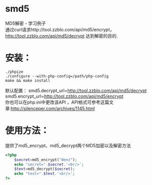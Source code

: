 smd5
====

MD5解密 - 学习例子  
通过curl请求http://tool.zzblo.com/api/md5/encrypt，http://tool.zzblo.com/api/md5/decrypt 达到解密的目的.

安装：
==
```
./phpize
./configure --with-php-config=/path/php-config
make && make install
```

默认配置：
smd5.decrypt_url=http://tool.zzblo.com/api/md5/decrypt  
smd5.encrypt_url=http://tool.zzblo.com/api/md5/encrypt  
你也可以在php.ini中更改该API ，API格式可参考这篇文章:http://silenceper.com/archives/1145.html

使用方法：
=====
提供了md5_encrypt、md5_decrypt两个MD5加密以及解密方法
```php
<?php
    $secret=md5_encrypt("Wenz");
    echo "secret=".$secret.'<br/>';
    $text=md5_decrypt($secret);
    echo "text=".$text.'<br/>';
?>
```
